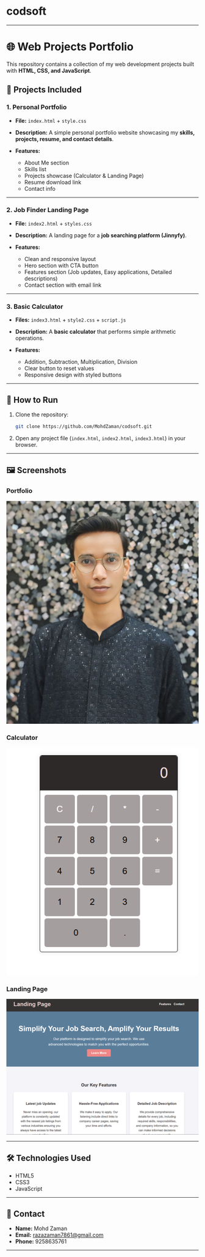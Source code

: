 # codsoft


---

# 🌐 Web Projects Portfolio

This repository contains a collection of my web development projects built with **HTML, CSS, and JavaScript**.

## 📂 Projects Included

### 1. Personal Portfolio

* **File:** `index.html` + `style.css`
* **Description:** A simple personal portfolio website showcasing my **skills, projects, resume, and contact details**.
* **Features:**

  * About Me section
  * Skills list
  * Projects showcase (Calculator & Landing Page)
  * Resume download link
  * Contact info

---

### 2. Job Finder Landing Page

* **File:** `index2.html` + `styles.css`
* **Description:** A landing page for a **job searching platform (Jinnyfy)**.
* **Features:**

  * Clean and responsive layout
  * Hero section with CTA button
  * Features section (Job updates, Easy applications, Detailed descriptions)
  * Contact section with email link

---

### 3. Basic Calculator

* **Files:** `index3.html` + `style2.css` + `script.js`
* **Description:** A **basic calculator** that performs simple arithmetic operations.
* **Features:**

  * Addition, Subtraction, Multiplication, Division
  * Clear button to reset values
  * Responsive design with styled buttons

---

## 🚀 How to Run

1. Clone the repository:

   ```bash
   git clone https://github.com/MohdZaman/codsoft.git
   ```
2. Open any project file (`index.html`, `index2.html`, `index3.html`) in your browser.

---

## 🖼️ Screenshots

### Portfolio

![Portfolio Screenshot](mine.jpg)

### Calculator

![Calculator Screenshot](calculator.png)

### Landing Page

![Landing Page Screenshot](landing%20page.png)

---

## 🛠️ Technologies Used

* HTML5
* CSS3
* JavaScript

---

## 📧 Contact

* **Name:** Mohd Zaman
* **Email:** [razazaman7861@gmail.com](mailto:razazaman7861@gmail.com)
* **Phone:** 9258635761

---


